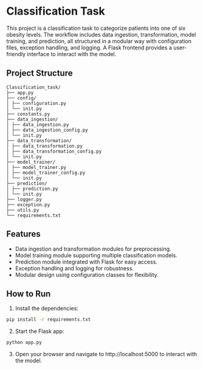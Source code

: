 # Classification Task

This project is a classification task to categorize patients into one of six obesity levels. The workflow includes data ingestion, transformation, model training, and prediction, all structured in a modular way with configuration files, exception handling, and logging. A Flask frontend provides a user-friendly interface to interact with the model.

## Project Structure
```
Classification_task/
├── app.py
├── config/
│ ├── configuration.py
│ └── init.py
├── constants.py
├── data_ingestion/
│ ├── data_ingestion.py
│ ├── data_ingestion_config.py
│ └── init.py
├── data_transformation/
│ ├── data_transformation.py
│ ├── data_transformation_config.py
│ └── init.py
├── model_trainer/
│ ├── model_trainer.py
│ ├── model_trainer_config.py
│ └── init.py
├── prediction/
│ ├── prediction.py
│ └── init.py
├── logger.py
├── exception.py
├── utils.py
└── requirements.txt
```


## Features

- Data ingestion and transformation modules for preprocessing.
- Model training module supporting multiple classification models.
- Prediction module integrated with Flask for easy access.
- Exception handling and logging for robustness.
- Modular design using configuration classes for flexibility.

## How to Run

1. Install the dependencies:

```bash
pip install -r requirements.txt
```

2. Start the Flask app:

```bash
python app.py
```

3. Open your browser and navigate to http://localhost:5000 to interact with the model.
